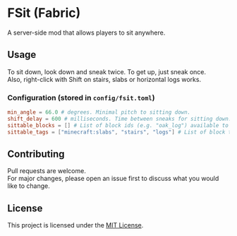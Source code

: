# FSit (Fabric)

A server-side mod that allows players to sit anywhere.

## Usage

To sit down, look down and sneak twice.
To get up, just sneak once.  
Also, right-click with Shift on stairs, slabs or horizontal logs works.

### Configuration (stored in `config/fsit.toml`)

```toml
min_angle = 66.0 # degrees. Minimal pitch to sitting down.
shift_delay = 600 # milliseconds. Time between sneaks for sitting down.
sittable_blocks = [] # List of block ids (e.g. "oak_log") available to sit.
sittable_tags = ["minecraft:slabs", "stairs", "logs"] # List of block tags.
```

## Contributing

Pull requests are welcome.  
For major changes, please open an issue first to discuss what you would like to change.

## License

This project is licensed under the [MIT License][license].

[license]: ./LICENSE
